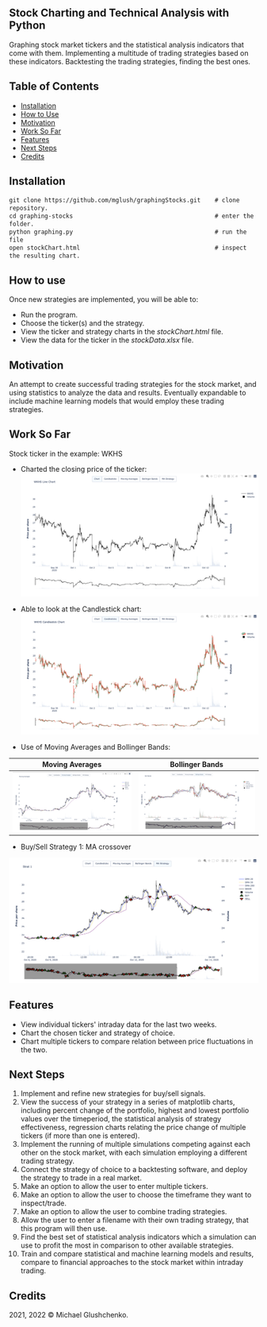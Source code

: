 ## Stock Charting and Technical Analysis with Python

Graphing stock market tickers and the statistical analysis indicators that come with them. Implementing a multitude of trading strategies based on these indicators. Backtesting the trading strategies, finding the best ones.

## Table of Contents
* [Installation](https://github.com/mglush/graphing-stocks/blob/main/README.md#installation)
* [How to Use](https://github.com/mglush/graphing-stocks/blob/main/README.md#how-to-use)
* [Motivation](https://github.com/mglush/graphing-stocks/blob/main/README.md#motivation)
* [Work So Far](https://github.com/mglush/graphing-stocks/blob/main/README.md#work-so-far)
* [Features](https://github.com/mglush/graphing-stocks/blob/main/README.md#features)
* [Next Steps](https://github.com/mglush/graphing-stocks/blob/main/README.md#next-steps)
* [Credits](https://github.com/mglush/graphing-stocks/blob/main/README.md#credits)

## Installation
~~~
git clone https://github.com/mglush/graphingStocks.git    # clone repository.
cd graphing-stocks                                        # enter the folder.
python graphing.py                                        # run the file
open stockChart.html                                      # inspect the resulting chart.
~~~

## How to use
Once new strategies are implemented, you will be able to:
* Run the program.
* Choose the ticker(s) and the strategy.
* View the ticker and strategy charts in the *stockChart.html* file.
* View the data for the ticker in the *stockData.xlsx* file.

## Motivation
An attempt to create successful trading strategies for the stock market, and using statistics to analyze the data and results. Eventually expandable to include machine learning models that would employ these trading strategies.

## Work So Far
Stock ticker in the example: WKHS

* Charted the closing price of the ticker:
![closing price](/images/Chart.jpg)

* Able to look at the Candlestick chart:
![candle](/images/Candle.jpg)

* Use of Moving Averages and Bollinger Bands:

Moving Averages             |  Bollinger Bands
:-------------------------:|:-------------------------:
![](/images/MA.jpg)              |  ![](/images/BollBands.jpg)

* Buy/Sell Strategy 1: MA crossover

![strat](/images/MAstrat.jpg)

## Features
* View individual tickers' intraday data for the last two weeks.
* Chart the chosen ticker and strategy of choice.
* Chart multiple tickers to compare relation between price fluctuations in the two.

## Next Steps
1. Implement and refine new strategies for buy/sell signals.
2. View the success of your strategy in a series of matplotlib charts, including percent change of the portfolio, highest and lowest portfolio values over the timeperiod, the statistical analysis of strategy effectiveness, regression charts relating the price change of multiple tickers (if more than one is entered).
3. Implement the running of multiple simulations competing against each other on the stock market, with each simulation employing a different trading strategy.
4. Connect the strategy of choice to a backtesting software, and deploy the strategy to trade in a real market.
5. Make an option to allow the user to enter multiple tickers.
6. Make an option to allow the user to choose the timeframe they want to inspect/trade.
7. Make an option to allow the user to combine trading strategies.
8. Allow the user to enter a filename with their own trading strategy, that this program will then use.
9. Find the best set of statistical analysis indicators which a simulation can use to profit the most in comparison to other available strategies.
10. Train and compare statistical and machine learning models and results, compare to financial approaches to the stock market within intraday trading.

## Credits
2021, 2022 © Michael Glushchenko.
